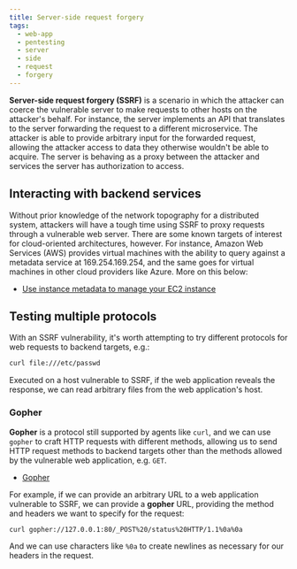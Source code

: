 ```yaml
---
title: Server-side request forgery
tags:
  - web-app
  - pentesting
  - server
  - side
  - request
  - forgery
---
```


**Server-side request forgery (SSRF)** is a scenario in which the attacker can
coerce the vulnerable server to make requests to other hosts on the attacker's
behalf. For instance, the server implements an API that translates to the
server forwarding the request to a different microservice. The attacker is able
to provide arbitrary input for the forwarded request, allowing the attacker
access to data they otherwise wouldn't be able to acquire. The server is
behaving as a proxy between the attacker and services the server has
authorization to access.

## Interacting with backend services

Without prior knowledge of the network topography for a distributed system,
attackers will have a tough time using SSRF to proxy requests through a
vulnerable web server. There are some known targets of interest for
cloud-oriented architectures, however. For instance, Amazon Web Services (AWS)
provides virtual machines with the ability to query against a metadata service
at 169.254.169.254, and the same goes for virtual machines in other cloud
providers like Azure. More on this below:

- [Use instance metadata to manage your EC2 instance](https://docs.aws.amazon.com/AWSEC2/latest/UserGuide/ec2-instance-metadata.html#instancedata-data-categories)

## Testing multiple protocols

With an SSRF vulnerability, it's worth attempting to try different protocols
for web requests to backend targets, e.g.:

```bash
curl file:///etc/passwd
```

Executed on a host vulnerable to SSRF, if the web application reveals the
response, we can read arbitrary files from the web application's host.

### Gopher

**Gopher** is a protocol still supported by agents like `curl`, and we can use
`gopher` to craft HTTP requests with different methods, allowing us to send
HTTP request methods to backend targets other than the methods allowed by the
vulnerable web application, e.g. `GET`.

- [Gopher](<https://en.wikipedia.org/wiki/Gopher_(protocol)>)

For example, if we can provide an arbitrary URL to a web application vulnerable
to SSRF, we can provide a **gopher** URL, providing the method and headers we
want to specify for the request:

```bash
curl gopher://127.0.0.1:80/_POST%20/status%20HTTP/1.1%0a%0a
```

And we can use characters like `%0a` to create newlines as necessary for our
headers in the request.

